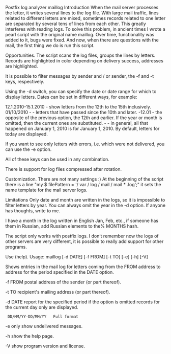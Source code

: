 Postfix log analyzer maillog
Introduction
When the mail server processes the letter, it writes several lines to the log file. With large mail traffic, lines related to different letters are mixed, sometimes records related to one letter are separated by several tens of lines from each other. This greatly interferes with reading logs. To solve this problem, in ancient times I wrote a pearl script with the original name maillog. Over time, functionality was added to it, bugs were fixed. And now, when there are questions with the mail, the first thing we do is run this script.

Opportunities.
The script scans the log files, groups the lines by letters. Records are highlighted in color depending on delivery success, addresses are highlighted.

It is possible to filter messages by sender and / or sender, the -f and -t keys, respectively.

Using the -d switch, you can specify the date or date range for which to display letters. Dates can be set in different ways, for example:

12.1.2010-15.1.2010 - show letters from the 12th to the 15th inclusively. 01/10/2010 - - letters that have passed since the 10th and later. -12.01 - the opposite of the previous option, the 12th and earlier. If the year or month is omitted, then the current ones are substituted. - - in general, all that happened on January 1, 2010 is for January 1, 2010. By default, letters for today are displayed.

If you want to see only letters with errors, i.e. which were not delivered, you can use the -e option.

All of these keys can be used in any combination.

There is support for log files compressed after rotation.

Customization.
There are not many settings :) At the beginning of the script there is a line "my $ filePattern = '/ var / log / mail / mail * .log';" it sets the name template for the mail server logs.

Limitations
Only date and month are written in the logs, so it is impossible to filter letters by year. You can always omit the year in the -d option. If anyone has thoughts, write to me.

I have a month in the log written in English Jan, Feb, etc., if someone has them in Russian, add Russian elements to the% MONTHS hash.

The script only works with postfix logs. I don’t remember now the logs of other servers are very different, it is possible to really add support for other programs.

Use (help).
 Usage: maillog [-d DATE] [-f FROM] [-t TO] [-e] [-h] [-V]

 Shows entries in the mail log for letters coming from the FROM address to
 address for the period specified in the DATE option.

   -f FROM postal address of the sender (or part thereof).

   -t TO   recipient's mailing address (or part thereof).

   -d DATE report for the specified period if the option is omitted
           records for the current day only are displayed.

     DD/MM/YY-DD/MM/YY   Full format

   -e      only show undelivered messages.

   -h      show the help page.

   -V      show program version and license.
